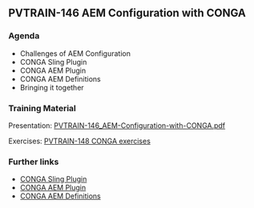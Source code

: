 ## PVTRAIN-146 AEM Configuration with CONGA

### Agenda

*   Challenges of AEM Configuration
*   CONGA Sling Plugin
*   CONGA AEM Plugin
*   CONGA AEM Definitions
*   Bringing it together

### Training Material

Presentation: [PVTRAIN-146_AEM-Configuration-with-CONGA.pdf](slides/PVTRAIN-146_AEM-Configuration-with-CONGA.pdf)

Exercises: [PVTRAIN-148 CONGA exercises](PVTRAIN-148-CONGA-exercises.html)

### Further links

*   [CONGA Sling Plugin](https://devops.wcm.io/conga/plugins/sling/)
*   [CONGA AEM Plugin](https://devops.wcm.io/conga/plugins/aem/)
*   [CONGA AEM Definitions](https://devops.wcm.io/conga/definitions/aem/)
